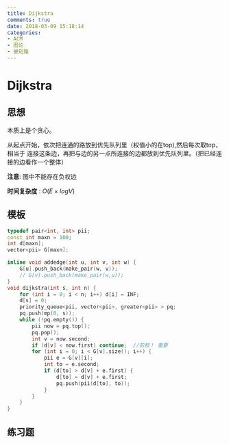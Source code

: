 ```yaml
---
title: Dijkstra
comments: true
date: 2018-03-09 15:18:14
categories:
- ACM
- 图论
- 最短路
---
```


# Dijkstra
## 思想

本质上是个贪心。

从起点开始，依次把连通的路放到优先队列里（权值小的在top),然后每次取top，相当于
连接这条边，再把与边的另一点所连接的边都放到优先队列里。（把已经连接的边看作一个整体）

**注意**: 图中不能存在负权边

**时间复杂度** : $O(E \times logV)$

## 模板
```cpp
typedef pair<int, int> pii;
const int maxn = 100;
int d[maxn];
vector<pii> G[maxn];

inline void addedge(int u, int v, int w) {
    G[u].push_back(make_pair(w, v));
    // G[v].push_back(make_pair(w,u));
}
void dijkstra(int s, int n) {
    for (int i = 0; i < n; i++) d[i] = INF;
    d[s] = 0;
    priority_queue<pii, vector<pii>, greater<pii> > pq;
    pq.push(mp(0, s));
    while (!pq.empty()) {
        pii now = pq.top();
        pq.pop();
        int v = now.second;
        if (d[v] < now.first) continue;  //剪枝！ 重要
        for (int i = 0; i < G[v].size(); i++) {
            pii e = G[v][i];
            int to = e.second;
            if (d[to] > d[v] + e.first) {
                d[to] = d[v] + e.first;
                pq.push(pii(d[to], to));
            }
        }
    }
}

```

## 练习题
